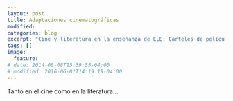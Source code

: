 ```yaml
---
layout: post
title: Adaptaciones cinematográficas
modified:
categories: blog
excerpt: "Cine y literatura en la enseñanza de ELE: Carteles de películas y portadas de libros (RAR I)"
tags: []
image:
  feature:
# date: 2014-08-08T15:39:55-04:00
# modified: 2016-06-01T14:19:19-04:00
---
```


Tanto en el cine como en la literatura...
